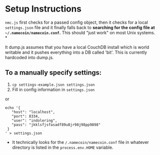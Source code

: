 # Setup Instructions
`nmc.js` first checks for a passed config object, then it checks for a local
`settings.json` file and it finally falls back to __searching for the config file
at `~/.namecoin/namecoin.conf`.__ This should "just work" on most Unix systems. *

It dump.js assumes that you have a local CouchDB install which is world writable
and it pushes everything into a DB called 'bit'.  This is currently hardcoded
into dump.js.

## To a manually specify settings:
1. `cp settings-example.json settings.json`
2. Fill in config information in `settings.json`

or

````
echo '{
   "host": "localhost",
   "port": 8334,
   "user": "indolering",
   "pass": "jkklsfjsfasadf89u8jr98j98pp9898"
 }
' > settings.json
````

* It technically looks for the `/.namecoin/namecoin.conf` file in whatever
directory is listed in the `process.env.HOME` variable.